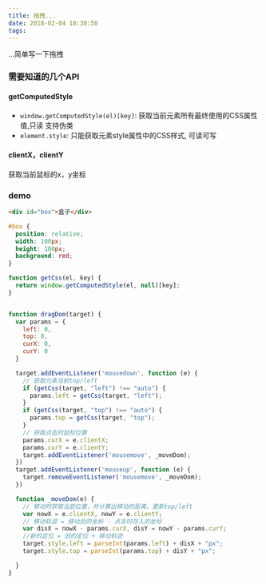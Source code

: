 ```yaml
---
title: 拖拽...
date: 2018-02-04 18:30:58
tags:
---
```

...简单写一下拖拽
<!--more-->

### 需要知道的几个API
#### getComputedStyle
- `window.getComputedStyle(el)[key]`: 获取当前元素所有最终使用的CSS属性值,只读 支持伪类
- `element.style`: 只能获取元素style属性中的CSS样式, 可读可写
#### clientX，clientY
获取当前鼠标的x，y坐标
### demo
```html
<div id="box">盒子</div>
```
```css
#box {
  position: relative;
  width: 100px;
  height: 100px;
  background: red;
}
```
```js
function getCss(el, key) {
  return window.getComputedStyle(el, null)[key];
}


function dragDom(target) {
  var params = {
    left: 0,
    top: 0,
    curX: 0,
    curY: 0
  }

  target.addEventListener('mousedown', function (e) {
    // 获取元素当前top/left
    if (getCss(target, "left") !== "auto") {
      params.left = getCss(target, "left");
    }
    if (getCss(target, "top") !== "auto") {
      params.top = getCss(target, "top");
    }
    // 获取点击时鼠标位置
    params.curX = e.clientX;
    params.curY = e.clientY;
    target.addEventListener('mousemove', _moveDom);
  })
  target.addEventListener('mouseup', function (e) {
    target.removeEventListener('mousemove', _moveDom);
  })

  function _moveDom(e) {
    // 移动时获取当前位置，并计算出移动的距离，更新top/left
    var nowX = e.clientX, nowY = e.clientY;
    // 移动轨迹 = 移动后的坐标 - 点击时存入的坐标
    var disX = nowX - params.curX, disY = nowY - params.curY;
    //新的定位 = 旧的定位 + 移动轨迹
    target.style.left = parseInt(params.left) + disX + "px";
    target.style.top = parseInt(params.top) + disY + "px";

  }
}
```
